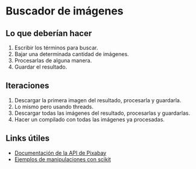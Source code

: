 # Buscador de imágenes

## Lo que deberían hacer

1. Escribir los términos para buscar.
2. Bajar una determinada cantidad de imágenes.
3. Procesarlas de alguna manera.
4. Guardar el resultado.

## Iteraciones

1. Descargar la primera imagen del resultado, procesarla y guardarla.
1. Lo mismo pero usando threads.
1. Descargar todas las imágenes del resultado, procesarlas y guardarlas.
1. Hacer un compilado con todas las imágenes ya procesadas.

## Links útiles

* [Documentación de la API de Pixabay](https://pixabay.com/api/docs/#api_search_images)
* [Ejemplos de manipulaciones con scikit](https://scikit-image.org/docs/dev/auto_examples/)
